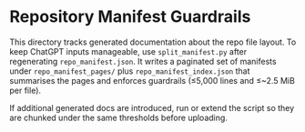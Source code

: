 # Repository Manifest Guardrails

This directory tracks generated documentation about the repo file layout. To keep
ChatGPT inputs manageable, use `split_manifest.py` after regenerating
`repo_manifest.json`. It writes a paginated set of manifests under
`repo_manifest_pages/` plus `repo_manifest_index.json` that summarises the pages
and enforces guardrails (≤5,000 lines and ≤~2.5 MiB per file).

If additional generated docs are introduced, run or extend the script so they
are chunked under the same thresholds before uploading.

